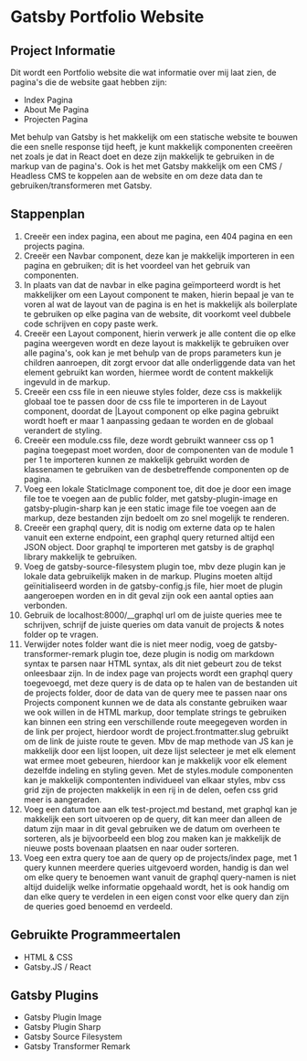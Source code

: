 # Gatsby Portfolio Website

## Project Informatie

Dit wordt een Portfolio website die wat informatie over mij laat zien, de pagina's die de website gaat hebben zijn:

- Index Pagina
- About Me Pagina
- Projecten Pagina

Met behulp van Gatsby is het makkelijk om een statische website te bouwen die een snelle response tijd heeft, je kunt makkelijk componenten creeëren net zoals je dat in React doet en deze zijn makkelijk te gebruiken in de markup van de pagina's. Ook is het met Gatsby makkelijk om een CMS / Headless CMS te koppelen aan de website en om deze data dan te gebruiken/transformeren met Gatsby.

## Stappenplan

1. Creeër een index pagina, een about me pagina, een 404 pagina en een projects pagina.
2. Creeër een Navbar component, deze kan je makkelijk importeren in een pagina en gebruiken; dit is het voordeel van het gebruik van componenten.
3. In plaats van dat de navbar in elke pagina geïmporteerd wordt is het makkelijker om een Layout component te maken, hierin bepaal je van te voren al wat de layout van de pagina is en het is makkelijk als boilerplate te gebruiken op elke pagina van de website, dit voorkomt veel dubbele code schrijven en copy paste werk.
4. Creeër een Layout component, hierin verwerk je alle content die op elke pagina weergeven wordt en deze layout is makkelijk te gebruiken over alle pagina's, ook kan je met behulp van de props parameters kun je children aanroepen, dit zorgt ervoor dat alle onderliggende data van het element gebruikt kan worden, hiermee wordt de content makkelijk ingevuld in de markup.
5. Creeër een css file in een nieuwe styles folder, deze css is makkelijk globaal toe te passen door de css file te importeren in de Layout component, doordat de |Layout component op elke pagina gebruikt wordt hoeft er maar 1 aanpassing gedaan te worden en de globaal verandert de styling.
6. Creeër een module.css file, deze wordt gebruikt wanneer css op 1 pagina toegepast moet worden, door de componenten van de module 1 per 1 te importeren kunnen ze makkelijk gebruikt worden de klassenamen te gebruiken van de desbetreffende componenten op de pagina.
7. Voeg een lokale StaticImage component toe, dit doe je door een image file toe te voegen aan de public folder, met gatsby-plugin-image en gatsby-plugin-sharp kan je een static image file toe voegen aan de markup, deze bestanden zijn bedoelt om zo snel mogelijk te renderen.
8. Creeër een graphql query, dit is nodig om externe data op te halen vanuit een externe endpoint, een graphql query returned altijd een JSON object. Door graphql te importeren met gatsby is de graphql library makkelijk te gebruiken.
9. Voeg de gatsby-source-filesystem plugin toe, mbv deze plugin kan je lokale data gebruikelijk maken in de markup. Plugins moeten altijd geïnitialiseerd worden in de gatsby-config.js file, hier moet de plugin aangeroepen worden en in dit geval zijn ook een aantal opties aan verbonden.
10. Gebruik de localhost:8000/\_\_graphql url om de juiste queries mee te schrijven, schrijf de juiste queries om data vanuit de projects & notes folder op te vragen.
11. Verwijder notes folder want die is niet meer nodig, voeg de gatsby-transformer-remark plugin toe, deze plugin is nodig om markdown syntax te parsen naar HTML syntax, als dit niet gebeurt zou de tekst onleesbaar zijn. In de index page van projects wordt een graphql query toegevoegd, met deze query is de data op te halen van de bestanden uit de projects folder, door de data van de query mee te passen naar ons Projects component kunnen we de data als constante gebruiken waar we ook willen in de HTML markup, door template strings te gebruiken kan binnen een string een verschillende route meegegeven worden in de link per project, hierdoor wordt de project.frontmatter.slug gebruikt om de link de juiste route te geven. Mbv de map methode van JS kan je makkelijk door een lijst loopen, uit deze lijst selecteer je met elk element wat ermee moet gebeuren, hierdoor kan je makkelijk voor elk element dezelfde indeling en styling geven. Met de styles.module componenten kan je makkelijk compontenten individueel van elkaar styles, mbv css grid zijn de projecten makkelijk in een rij in de delen, oefen css grid meer is aangeraden.
12. Voeg een datum toe aan elk test-project.md bestand, met graphql kan je makkelijk een sort uitvoeren op de query, dit kan meer dan alleen de datum zijn maar in dit geval gebruiken we de datum om overheen te sorteren, als je bijvoorbeeld een blog zou maken kan je makkelijk de nieuwe posts bovenaan plaatsen en naar ouder sorteren.
13. Voeg een extra query toe aan de query op de projects/index page, met 1 query kunnen meerdere queries uitgevoerd worden, handig is dan wel om elke query te benoemen want vanuit de graphql query-namen is niet altijd duidelijk welke informatie opgehaald wordt, het is ook handig om dan elke query te verdelen in een eigen const voor elke query dan zijn de queries goed benoemd en verdeeld.

## Gebruikte Programmeertalen

- HTML & CSS
- Gatsby.JS / React

## Gatsby Plugins

- Gatsby Plugin Image
- Gatsby Plugin Sharp
- Gatsby Source Filesystem
- Gatsby Transformer Remark
